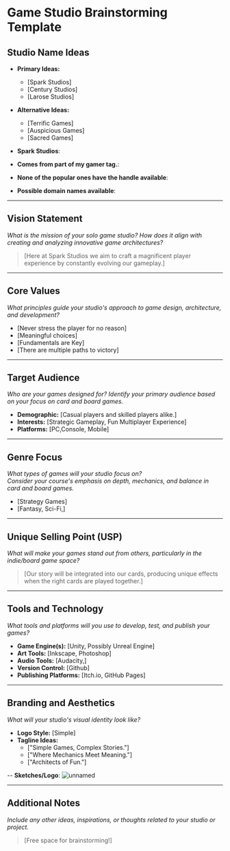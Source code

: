 # Game Studio Brainstorming Template

## Studio Name Ideas
- **Primary Ideas:**
  - [Spark Studios]
  - [Century Studios]
  - [Larose Studios]
- **Alternative Ideas:**
  - [Terrific Games]
  - [Auspicious Games]
  - [Sacred Games]

- **Spark Studios**:
- **Comes from part of my gamer tag.**:
- **None of the popular ones have the handle available**:
- **Possible domain names available**:

---

## Vision Statement
*What is the mission of your solo game studio? How does it align with creating and analyzing innovative game architectures?*

> [Here at Spark Studios we aim to craft a magnificent player experience by constantly evolving our gameplay.]

---

## Core Values
*What principles guide your studio's approach to game design, architecture, and development?*

- [Never stress the player for no reason]
- [Meaningful choices]
- [Fundamentals are Key]
- [There are multiple paths to victory]

---

## Target Audience
*Who are your games designed for? Identify your primary audience based on your focus on card and board games.*

- **Demographic:** [Casual players and skilled players alike.]
- **Interests:** [Strategic Gameplay, Fun Multiplayer Experience]
- **Platforms:** [PC,Console, Mobile]

---

## Genre Focus
*What types of games will your studio focus on?*  
*Consider your course's emphasis on depth, mechanics, and balance in card and board games.*

- [Strategy Games]
- [Fantasy, Sci-Fi,]

---

## Unique Selling Point (USP)
*What will make your games stand out from others, particularly in the indie/board game space?*

> [Our story will be integrated into our cards, producing unique effects when the right cards are played together.]

---

## Tools and Technology
*What tools and platforms will you use to develop, test, and publish your games?*

- **Game Engine(s):** [Unity, Possibly Unreal Engine]
- **Art Tools:** [Inkscape, Photoshop]
- **Audio Tools:** [Audacity,]
- **Version Control:** [Github]
- **Publishing Platforms:** [Itch.io, GitHub Pages]

---

## Branding and Aesthetics
*What will your studio's visual identity look like?*

- **Logo Style:** [Simple]
- **Tagline Ideas:** 
  - ["Simple Games, Complex Stories."]
  - ["Where Mechanics Meet Meaning."]
  - ["Architects of Fun."]

-- **Sketches/Logo**:
![unnamed](https://github.com/user-attachments/assets/4474058d-af67-437d-9443-3da6b82b5921)

---

## Additional Notes
*Include any other ideas, inspirations, or thoughts related to your studio or project.*

> [Free space for brainstorming!]
